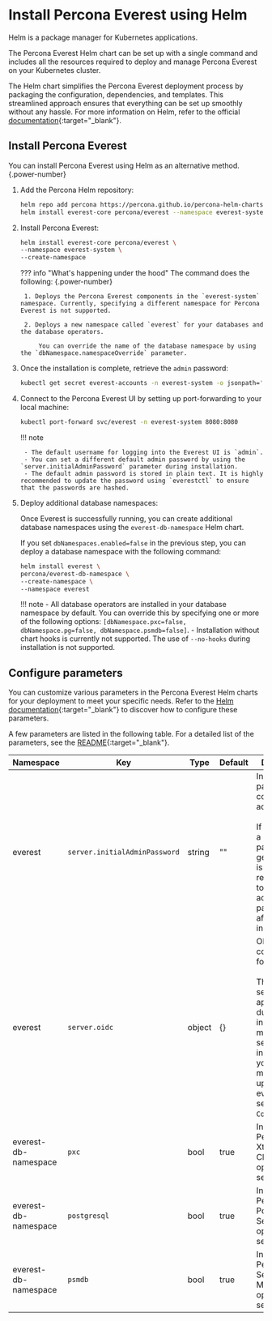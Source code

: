 # Install Percona Everest using Helm

Helm is a package manager for Kubernetes applications.

The Percona Everest Helm chart can be set up with a single command and includes all the resources required to deploy and manage Percona Everest on your Kubernetes cluster. 

The Helm chart simplifies the Percona Everest deployment process by packaging the configuration, dependencies, and templates. This streamlined approach ensures that everything can be set up smoothly without any hassle. For more information on Helm, refer to the official [documentation](https://helm.sh/docs/topics/charts/){:target="_blank"}.

## Install Percona Everest

You can install Percona Everest using Helm as an alternative method.
{.power-number}

1. Add the Percona Helm repository:

    ```sh
    helm repo add percona https://percona.github.io/percona-helm-charts/
    helm install everest-core percona/everest --namespace everest-system --create-namespace
    ```

2. Install Percona Everest:

    ```sh
    helm install everest-core percona/everest \
    --namespace everest-system \
    --create-namespace
    ```

    ??? info "What's happening under the hood"
        The command does the following:
        {.power-number}

        1. Deploys the Percona Everest components in the `everest-system` namespace. Currently, specifying a different namespace for Percona Everest is not supported.

        2. Deploys a new namespace called `everest` for your databases and the database operators.

            You can override the name of the database namespace by using the `dbNamespace.namespaceOverride` parameter.

3. Once the installation is complete, retrieve the `admin` password:

    ```sh
    kubectl get secret everest-accounts -n everest-system -o jsonpath='{.data.users\.yaml}' | base64 --decode  | yq '.admin.passwordHash'
    ```

4. Connect to the Percona Everest UI by setting up port-forwarding to your local machine:

    ```sh
    kubectl port-forward svc/everest -n everest-system 8080:8080
    ```

    !!! note

        - The default username for logging into the Everest UI is `admin`.
        - You can set a different default admin password by using the `server.initialAdminPassword` parameter during installation.
        - The default admin password is stored in plain text. It is highly recommended to update the password using `everestctl` to ensure that the passwords are hashed.

5. Deploy additional database namespaces:

    Once Everest is successfully running, you can create additional database namespaces using the `everest-db-namespace` Helm chart. 

    If you set `dbNamespaces.enabled=false` in the previous step, you can deploy a database namespace with the following command:

    ```sh
    helm install everest \
    percona/everest-db-namespace \
    --create-namespace \
    --namespace everest
    ```

    !!! note
        -  All database operators are installed in your database namespace by default. You can override this by specifying one or more of the following options: `[dbNamespace.pxc=false, dbNamespace.pg=false, dbNamespace.psmdb=false]`.
        - Installation without chart hooks is currently not supported. The use of `--no-hooks` during installation is not supported.


## Configure parameters

You can customize various parameters in the Percona Everest Helm charts for your deployment to meet your specific needs. Refer to the [Helm documentation](https://helm.sh/docs/chart_best_practices/values/){:target="_blank"} to discover how to configure these parameters.

A few parameters are listed in the following table. For a detailed list of the parameters, see the [README](https://github.com/percona/percona-helm-charts/blob/main/charts/everest/README.md#configuration){:target="_blank"}.

|**Namespace**|**Key**|**Type**|**Default**|**Description**|
|---------|------|---------|------------------|------------|
|everest|`server.initialAdminPassword`|string|""|Initial password configured for admin user.</br></br> If it is not set, a random password is generated. It is recommended to reset the admin password after installation.|
|everest|`server.oidc`|object|{}|OIDC configuration for Everest.</br></br> These settings are applied only during installation. To modify the settings after installation, you have to manually update the everest-settings `ConfigMap`.|
|everest-db-namespace|`pxc`|bool|true| Installs the Percona XtraDB Cluster operator if set.|
|everest-db-namespace|`postgresql`|bool|true| Installs the Percona Postgresql Server operator if set.|
|everest-db-namespace|`psmdb`|bool|true| Installs the Percona Server MongoDB operator if set.|

























